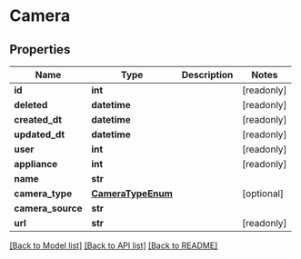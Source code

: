 # Camera


## Properties
Name | Type | Description | Notes
------------ | ------------- | ------------- | -------------
**id** | **int** |  | [readonly] 
**deleted** | **datetime** |  | [readonly] 
**created_dt** | **datetime** |  | [readonly] 
**updated_dt** | **datetime** |  | [readonly] 
**user** | **int** |  | [readonly] 
**appliance** | **int** |  | [readonly] 
**name** | **str** |  | 
**camera_type** | [**CameraTypeEnum**](CameraTypeEnum.md) |  | [optional] 
**camera_source** | **str** |  | 
**url** | **str** |  | [readonly] 

[[Back to Model list]](../README.md#documentation-for-models) [[Back to API list]](../README.md#documentation-for-api-endpoints) [[Back to README]](../README.md)


